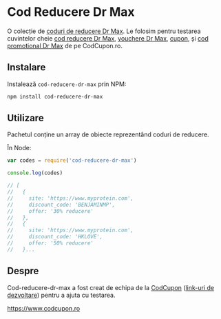 # Cod Reducere Dr Max

O colecție de [coduri de reducere Dr Max](https://www.codcupon.ro/magazine/dr-max). Le folosim pentru testarea cuvintelor cheie [cod reducere Dr Max](https://www.codcupon.ro/magazine/dr-max), [vouchere Dr Max](https://www.codcupon.ro/magazine/dr-max), [cupon](https://www.codcupon.ro/magazine/dr-max), și [cod promotional Dr Max](https://www.codcupon.ro/magazine/dr-max) de pe CodCupon.ro.

## Instalare

Instalează `cod-reducere-dr-max` prin NPM:

```sh
npm install cod-reducere-dr-max
```

## Utilizare

Pachetul conține un array de obiecte reprezentând coduri de reducere.

În Node:

```js
var codes = require('cod-reducere-dr-max')

console.log(codes)

// [
//   {
//     site: 'https://www.myprotein.com',
//     discount_code: 'BENJAMINMP',
//     offer: '30% reducere'
//   },
//   {
//     site: 'https://www.myprotein.com',
//     discount_code: 'HKLOVE',
//     offer: '50% reducere'
//   }...
```

## Despre

Cod-reducere-dr-max a fost creat de echipa de la [CodCupon](https://www.codcupon.ro) ([link-uri de dezvoltare](https://codcupon.github.io)) pentru a ajuta cu testarea.

<https://www.codcupon.ro>
